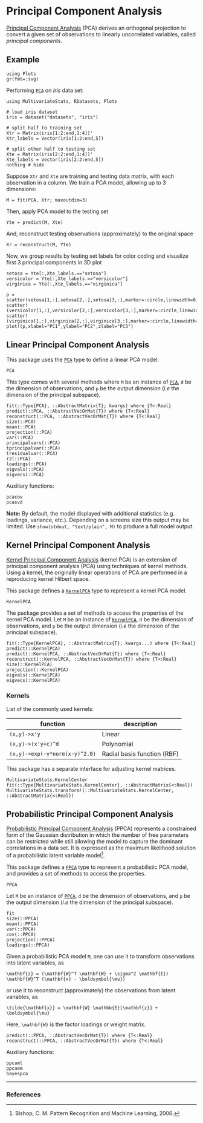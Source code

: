 # Principal Component Analysis

[Principal Component Analysis](http://en.wikipedia.org/wiki/Principal_component_analysis) (PCA) derives an orthogonal projection to convert a given set of observations to linearly uncorrelated variables, called *principal components*.

## Example

```@setup PCAex
using Plots
gr(fmt=:svg)
```

Performing [`PCA`](@ref) on *Iris* data set:

```@example PCAex
using MultivariateStats, RDatasets, Plots

# load iris dataset
iris = dataset("datasets", "iris")

# split half to training set
Xtr = Matrix(iris[1:2:end,1:4])'
Xtr_labels = Vector(iris[1:2:end,5])

# split other half to testing set
Xte = Matrix(iris[2:2:end,1:4])'
Xte_labels = Vector(iris[2:2:end,5])
nothing # hide
```

Suppose `Xtr` and `Xte` are training and testing data matrix, with each observation
in a column. We train a PCA model, allowing up to 3 dimensions:

```@example PCAex
M = fit(PCA, Xtr; maxoutdim=3)
```

Then, apply PCA model to the testing set

```@example PCAex
Yte = predict(M, Xte)
```

And, reconstruct testing observations (approximately) to the original space

```@example PCAex
Xr = reconstruct(M, Yte)
```

Now, we group results by testing set labels for color coding and visualize first
3 principal components in 3D plot

```@example PCAex
setosa = Yte[:,Xte_labels.=="setosa"]
versicolor = Yte[:,Xte_labels.=="versicolor"]
virginica = Yte[:,Xte_labels.=="virginica"]

p = scatter(setosa[1,:],setosa[2,:],setosa[3,:],marker=:circle,linewidth=0)
scatter!(versicolor[1,:],versicolor[2,:],versicolor[3,:],marker=:circle,linewidth=0)
scatter!(virginica[1,:],virginica[2,:],virginica[3,:],marker=:circle,linewidth=0)
plot!(p,xlabel="PC1",ylabel="PC2",zlabel="PC3")
```

## Linear Principal Component Analysis

This package uses the [`PCA`](@ref) type to define a linear PCA model:

```@docs
PCA
```

This type comes with several methods where ``M`` be an instance of  [`PCA`](@ref),
``d`` be the dimension of observations, and ``p`` be the output dimension (*i.e* the dimension of the principal subspace).

```@docs
fit(::Type{PCA}, ::AbstractMatrix{T}; kwargs) where {T<:Real}
predict(::PCA, ::AbstractVecOrMat{T}) where {T<:Real}
reconstruct(::PCA, ::AbstractVecOrMat{T}) where {T<:Real}
size(::PCA)
mean(::PCA)
projection(::PCA)
var(::PCA)
principalvars(::PCA)
tprincipalvar(::PCA)
tresidualvar(::PCA)
r2(::PCA)
loadings(::PCA)
eigvals(::PCA)
eigvecs(::PCA)
```

Auxiliary functions:
```@docs
pcacov
pcasvd
```

**Note:** By default, the model displayed with additional statistics (e.g. loadings, variance, etc.).
Depending on a screens size this output may be limited. Use `show(stdout, "text/plain", M)` to produce
a full model output.

## Kernel Principal Component Analysis

[Kernel Principal Component Analysis](https://en.wikipedia.org/wiki/Kernel_principal_component_analysis>) (kernel PCA)
is an extension of principal component analysis (PCA) using techniques of kernel methods.
Using a kernel, the originally linear operations of PCA are performed in a reproducing kernel Hilbert space.


This package defines a [`KernelPCA`](@ref) type to represent a kernel PCA model.

```@docs
KernelPCA
```

The package provides a set of methods to access the properties of the kernel PCA
model. Let ``M`` be an instance of [`KernelPCA`](@ref), ``d`` be the dimension of
observations, and ``p`` be the output dimension (*i.e* the dimension of the principal subspace).

```@docs
fit(::Type{KernelPCA}, ::AbstractMatrix{T}; kwargs...) where {T<:Real}
predict(::KernelPCA)
predict(::KernelPCA, ::AbstractVecOrMat{T}) where {T<:Real}
reconstruct(::KernelPCA, ::AbstractVecOrMat{T}) where {T<:Real}
size(::KernelPCA)
projection(::KernelPCA)
eigvals(::KernelPCA)
eigvecs(::KernelPCA)
```

### Kernels

List of the commonly used kernels:

| function | description |
|----------|-------------|
|`(x,y)->x'y`| Linear |
|`(x,y)->(x'y+c)^d`| Polynomial |
|`(x,y)->exp(-γ*norm(x-y)^2.0)`| Radial basis function (RBF) |

This package has a separate interface for adjusting kernel matrices.

```@docs
MultivariateStats.KernelCenter
fit(::Type{MultivariateStats.KernelCenter}, ::AbstractMatrix{<:Real})
MultivariateStats.transform!(::MultivariateStats.KernelCenter, ::AbstractMatrix{<:Real})
```


## Probabilistic Principal Component Analysis

[Probabilistic Principal Component Analysis](https://www.microsoft.com/en-us/research/publication/probabilistic-principal-component-analysis) (PPCA)
represents a constrained form of the Gaussian distribution in which the number of
free parameters can be restricted while still allowing the model to capture
the dominant correlations in a data set. It is expressed as the maximum likelihood
solution of a probabilistic latent variable model[^1].

This package defines a [`PPCA`](@ref) type to represent a probabilistic PCA model,
and provides a set of methods to access the properties.

```@docs
PPCA
```

Let ``M`` be an instance of [`PPCA`](@ref), ``d`` be the dimension of observations,
and ``p`` be the output dimension (*i.e* the dimension of the principal subspace).

```@docs
fit
size(::PPCA)
mean(::PPCA)
var(::PPCA)
cov(::PPCA)
projection(::PPCA)
loadings(::PPCA)
```

Given a probabilistic PCA model ``M``, one can use it to transform observations into
latent variables, as

```@math
\mathbf{z} = (\mathbf{W}^T \mathbf{W} + \sigma^2 \mathbf{I}) \mathbf{W}^T (\mathbf{x} - \boldsymbol{\mu})
```

or use it to reconstruct (approximately) the observations from latent variables, as

```@math
\tilde{\mathbf{x}} = \mathbf{W} \mathbb{E}[\mathbf{z}] + \boldsymbol{\mu}
```

Here, ``\mathbf{W}`` is the factor loadings or weight matrix.

```@docs
predict(::PPCA, ::AbstractVecOrMat{T}) where {T<:Real}
reconstruct(::PPCA, ::AbstractVecOrMat{T}) where {T<:Real}
```

Auxiliary functions:

```@docs
ppcaml
ppcaem
bayespca
```

---

### References

[^1]: Bishop, C. M. Pattern Recognition and Machine Learning, 2006.
